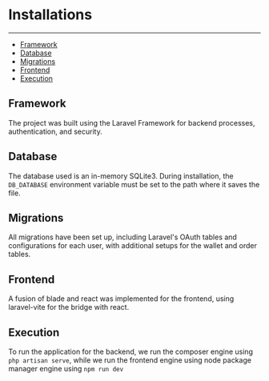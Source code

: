 # Installations

---

- [Framework](#section-1)
- [Database](#section-2)
- [Migrations](#section-3)
- [Frontend](#section-4)
- [Execution](#section-5)

<a name="section-1"></a>
## Framework
The project was built using the Laravel Framework for backend processes, authentication, and security.

<a name="section-2"></a>
## Database
The database used is an in-memory SQLite3. During installation, the `DB_DATABASE` environment variable must be set to the path where it saves the file.

<a name="section-3"></a>
## Migrations
All migrations have been set up, including Laravel's OAuth tables and configurations for each user, with additional setups for the wallet and order tables.

<a name="section-4"></a>
## Frontend
A fusion of blade and react was implemented for the frontend, using laravel-vite for the bridge with react.

<a name="section-5"></a>
## Execution
To run the application for the backend, we run the composer engine using `php artisan serve`, while we run the
frontend engine using node package manager engine using `npm run dev`